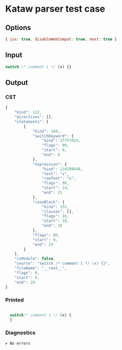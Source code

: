 # Kataw parser test case

## Options

`````js
{ jsx: true, disableWebCompat: true, next: true }
`````

## Input

`````js
switch /* comment 1 */ (x) {}
`````

## Output

### CST

```javascript
{
    "kind": 122,
    "directives": [],
    "statements": [
        {
            "kind": 160,
            "switchKeyword": {
                "kind": 37757024,
                "flags": 80,
                "start": 0,
                "end": 6
            },
            "expression": {
                "kind": 134299649,
                "text": "x",
                "rawText": "x",
                "flags": 96,
                "start": 24,
                "end": 25
            },
            "caseBlock": {
                "kind": 152,
                "clauses": [],
                "flags": 16,
                "start": 28,
                "end": 28
            },
            "flags": 80,
            "start": 0,
            "end": 29
        }
    ],
    "isModule": false,
    "source": "switch /* comment 1 */ (x) {}",
    "fileName": "__root__",
    "flags": 0,
    "start": 0,
    "end": 29
}
```

### Printed

```javascript

  switch/* comment 1 */ (x) {
  }

```

### Diagnostics

```javascript
✔ No errors
```

